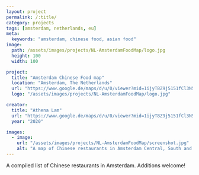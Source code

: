 ```yaml
---
layout: project
permalink: /:title/
category: projects
tags: [amsterdam, netherlands, eu]
meta:
  keywords: "amsterdam, chinese food, asian food"
image:
  path: /assets/images/projects/NL-AmsterdamFoodMap/logo.jpg
  height: 100
  width: 100

project:
  title: "Amsterdam Chinese Food map"
  location: "Amsterdam, The Netherlands"
  url: "https://www.google.de/maps/d/u/0/viewer?mid=1ijyT8Z9j5151fCl3N5jb9eNtZ24mnAqK&ll=52.36406483687555%2C4.89890601573029&z=15"
  logo: "/assets/images/projects/NL-AmsterdamFoodMap/logo.jpg"

creator:
  title: "Athena Lam"
  url: "https://www.google.de/maps/d/u/0/viewer?mid=1ijyT8Z9j5151fCl3N5jb9eNtZ24mnAqK&ll=52.36406483687555%2C4.89890601573029&z=15"
  year: "2020"

images:
  - image:
    url: "/assets/images/projects/NL-AmsterdamFoodMap/screenshot.jpg"
    alt: "A map of Chinese restaurants in Amsterdam Central, South and North"
---
```

<p>A compiled list of Chinese restaurants in Amsterdam. Additions welcome!</p>
